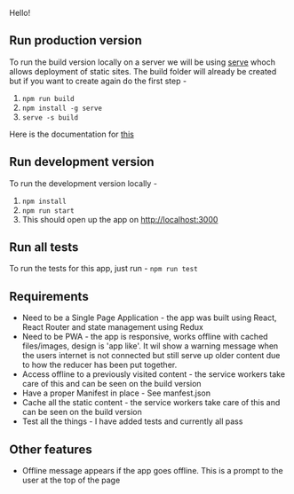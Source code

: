 Hello!

## Run production version
To run the build version locally on a server we will be using [serve](https://www.npmjs.com/package/serve) whoch allows deployment of static sites. The build folder will already be created but if you want to create again do the first step -
1. `npm run build`
2. `npm install -g serve`
3. `serve -s build`

Here is the documentation for [this](https://facebook.github.io/create-react-app/docs/deployment)

## Run development version
To run the development version locally -
1. `npm install`
2. `npm run start`
3. This should open up the app on [http://localhost:3000](http://localhost:3000)

## Run all tests
To run the tests for this app, just run - 
`npm run test`

## Requirements
- Need to be a Single Page Application - the app was built using React, React Router and state management using Redux
- Need to be PWA - the app is responsive, works offline with cached files/images, design is 'app like'. It wil show a warning message when the users internet is not connected but still serve up older content due to how the reducer has been put together.
 - Access offline to a previously visited content - the service workers take care of this and can be seen on the build version
- Have a proper Manifest in place - See manfest.json
- Cache all the static content - the service workers take care of this and can be seen on the build version
- Test all the things - I have added tests and currently all pass

## Other features
- Offline message appears if the app goes offline. This is a prompt to the user at the top of the page